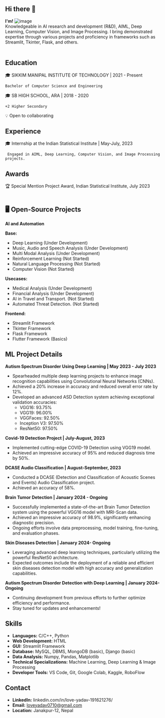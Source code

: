 ## Hi there 👋
**I'm!**
![image](https://github.com/love-0710/love-0710/assets/123236986/966a40a0-bd16-4378-aa45-c2c1c65f1e46) <br />
Knowledgeable in AI research and development (R&D), AIML, Deep Learning, Computer Vision, and Image Processing. I bring demonstrated expertise through various projects and proficiency in frameworks such as Streamlit, Tkinter, Flask, and others. <br /> <br />


## Education

🎓 SIKKIM MANIPAL INSTITUTE OF TECHNOLOGY | 2021 - Present

    Bachelor of Computer Science and Engineering

🎓 SB HIGH SCHOOL, ARA | 2018 - 2020

    +2 Higher Secondary

💡 Open to collaborating

## Experience

🎓 Internship at the Indian Statistical Institute | May-July, 2023

     Engaged in AIML, Deep Learning, Computer Vision, and Image Processing projects.

 
## Awards

🏆 Special Mention Project Award, Indian Statistical Institute, July 2023 <br /> <br />
      

## 🖥️ Open-Source Projects <br />
**AI and Automation**

**Base:**

   * Deep Learning (Under Development) <br />
   * Music, Audio and Speech Analysis (Under Development) <br />
   * Multi Modal Analysis (Under Development) <br />
   * Reinforcement Learning (Not Started) <br />
   * Natural Language Processing (Not Started) <br />
   * Computer Vision (Not Started) <br />


**Usecases:**

   * Medical Analysis (Under Development) <br />
   * Financial Analysis (Under Development) <br />
   * AI in Travel and Transport. (Not Started) <br />
   * Automated Threat Detection. (Not Started) <br />


**Frontend:**

   * Streamlit Framework <br />
   * Tkinter Framework <br />
   * Flask Framework <br />
   * Flutter Framework (Basics) <br />


## ML Project Details

**Autism Spectrum Disorder Using Deep Learning | May 2023 - July 2023**

  *  Spearheaded multiple deep learning projects to enhance image recognition capabilities using Convolutional Neural Networks (CNNs). <br />
  *  Achieved a 20% increase in accuracy and reduced overall error rate by 12%. <br />
  *  Developed an advanced ASD Detection system achieving exceptional validation accuracies: <br />
      * VGG16: 93.75% <br/>
      * VGG19: 96.00% <br />
      * VGGFaces: 92.50% <br />
      * Inception V3: 97.50% <br />
      * ResNet50: 97.50% <br />


**Covid-19 Detection Project | July-August, 2023**

   * Implemented cutting-edge COVID-19 Detection using VGG19 model. <br />
   * Achieved an impressive accuracy of 95% and reduced diagnosis time by 50%. <br />


**DCASE Audio Classification | August-September, 2023**

   * Conducted a DCASE (Detection and Classification of Acoustic Scenes and Events) Audio Classification project. <br />
   * Achieved an accuracy of 58%.

**Brain Tumor Detection | January 2024 - Ongoing**

  *  Successfully implemented a state-of-the-art Brain Tumor Detection system using the powerful VGG16 model with MRI-Scan data. <br />
  *  Achieved an impressive accuracy of 98.9%, significantly enhancing diagnostic precision. <br />
  *  Ongoing efforts involve data preprocessing, model training, fine-tuning, and evaluation phases. <br />

**Skin Diseases Detection | January 2024- Ongoing**

   * Leveraging advanced deep learning techniques, particularly utilizing the powerful ResNet50 architecture. <br />
   * Expected outcomes include the deployment of a reliable and efficient skin diseases detection model with high accuracy and generalization capabilities. <br />

**Autism Spectrum Disorder Detection with Deep Learning | January 2024- Ongoing**

  *  Continuing development from previous efforts to further optimize efficiency and performance. <br />
  *  Stay tuned for updates and enhancements! <br />

## Skills

   * **Languages:** C/C++, Python <br/>
   * **Web Development:** HTML <br />
   * **GUI:** Streamlit Framework <br />
   * **Database:** MySQL, DBMS, MongoDB (basic), Django (basic) <br />
   * **Data Analysis:** Numpy, Pandas, Matplotlib <br />
   * **Technical Specializations:** Machine Learning, Deep Learning & Image Processing <br />
   * **Developer Tools:** VS Code, Git, Google Colab, Kaggle, RoboFlow <br />


## Contact

   * **LinkedIn:** linkedin.com/in/love-yadav-191621276/ <br />
   * **Email:** loveyadav0710@gmail.com <br />
   * **Location:** Janakpur-12, Nepal <br />

